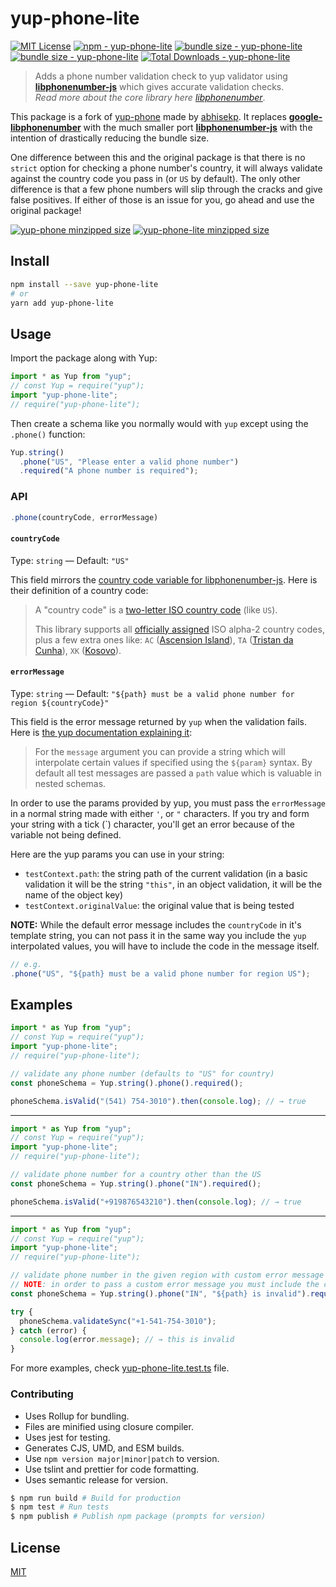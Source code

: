 # yup-phone-lite

[![MIT License](https://badgen.net/github/license/csandman/yup-phone-lite "MIT License")](LICENSE)
[![npm - yup-phone-lite](https://img.shields.io/npm/v/yup-phone-lite "yup-phone-lite npm")](https://www.npmjs.com/package/yup-phone-lite)
[![bundle size - yup-phone-lite](https://badgen.net/bundlephobia/min/yup-phone-lite "yup-phone-lite bundlephobia")](https://bundlephobia.com/result?p=yup-phone-lite)
[![bundle size - yup-phone-lite](https://badgen.net/bundlephobia/minzip/yup-phone-lite "yup-phone-lite bundlephobia")](https://bundlephobia.com/result?p=yup-phone-lite)
[![Total Downloads - yup-phone-lite](https://badgen.net/npm/dt/yup-phone-lite?color=blue "yup-phone-lite npm downloads")](https://bundlephobia.com/result?p=yup-phone-lite)

> Adds a phone number validation check to yup validator using [**libphonenumber-js**](https://www.npmjs.com/package/libphonenumber-js) which gives accurate validation checks.  
> _Read more about the core library here_ [_libphonenumber_](https://github.com/googlei18n/libphonenumber/blob/master/README.md#readme).

This package is a fork of [yup-phone](https://github.com/abhisekp/yup-phone) made by [abhisekp](https://github.com/abhisekp). It replaces [**google-libphonenumber**](https://www.npmjs.com/package/google-libphonenumber) with the much smaller port [**libphonenumber-js**](https://www.npmjs.com/package/libphonenumber-js) with the intention of drastically reducing the bundle size.

One difference between this and the original package is that there is no `strict` option for checking a phone number's country, it will always validate against the country code you pass in (or `US` by default). The only other difference is that a few phone numbers will slip through the cracks and give false positives. If either of those is an issue for you, go ahead and use the original package!

[![yup-phone minzipped size](https://badgen.net/bundlephobia/minzip/yup-phone?label=yup-phone "yup-phone bundlephobia")](https://bundlephobia.com/result?p=yup-phone)
[![yup-phone-lite minzipped size](https://badgen.net/bundlephobia/minzip/yup-phone-lite?label=yup-phone-lite "yup-phone-lite bundlephobia")](https://bundlephobia.com/result?p=yup-phone-lite)

## Install

```sh
npm install --save yup-phone-lite
# or
yarn add yup-phone-lite
```

## Usage

Import the package along with Yup:

```js
import * as Yup from "yup";
// const Yup = require("yup");
import "yup-phone-lite";
// require("yup-phone-lite");
```

Then create a schema like you normally would with `yup` except using the `.phone()` function:

```js
Yup.string()
  .phone("US", "Please enter a valid phone number")
  .required("A phone number is required");
```

### API

```js
.phone(countryCode, errorMessage)
```

#### `countryCode`

Type: `string` — Default: `"US"`

This field mirrors the [country code variable for libphonenumber-js](https://github.com/catamphetamine/libphonenumber-js#country-code). Here is their definition of a country code:

> A "country code" is a [two-letter ISO country code](https://en.wikipedia.org/wiki/ISO_3166-1_alpha-2) (like `US`).
>
> This library supports all [officially assigned](https://en.wikipedia.org/wiki/ISO_3166-1_alpha-2#Officially_assigned_code_elements) ISO alpha-2 country codes, plus a few extra ones like: `AC` ([Ascension Island](https://en.wikipedia.org/wiki/Ascension_Island)), `TA` ([Tristan da Cunha](https://en.wikipedia.org/wiki/Tristan_da_Cunha)), `XK` ([Kosovo](https://en.wikipedia.org/wiki/Kosovo)).

#### `errorMessage`

Type: `string` — Default: `"${path} must be a valid phone number for region ${countryCode}"`

This field is the error message returned by `yup` when the validation fails. Here is [the yup documentation explaining it](https://github.com/jquense/yup#mixedtestname-string-message-string--function-test-function-schema):

> For the `message` argument you can provide a string which will interpolate certain values if specified using the `${param}` syntax. By default all test messages are passed a `path` value which is valuable in nested schemas.

In order to use the params provided by yup, you must pass the `errorMessage` in a normal string made with either `'`, or `"` characters. If you try and form your string with a tick (\`) character, you'll get an error because of the variable not being defined.

Here are the yup params you can use in your string:

- `testContext.path`: the string path of the current validation (in a basic validation it will be the string `"this"`, in an object validation, it will be the name of the object key)
- `testContext.originalValue`: the original value that is being tested

**NOTE:** While the default error message includes the `countryCode` in it's template string, you can not pass it in the same way you include the `yup` interpolated values, you will have to include the code in the message itself.

```js
// e.g.
.phone("US", "${path} must be a valid phone number for region US");
```

## Examples

```js
import * as Yup from "yup";
// const Yup = require("yup");
import "yup-phone-lite";
// require("yup-phone-lite");

// validate any phone number (defaults to "US" for country)
const phoneSchema = Yup.string().phone().required();

phoneSchema.isValid("(541) 754-3010").then(console.log); // → true
```

---

```js
import * as Yup from "yup";
// const Yup = require("yup");
import "yup-phone-lite";
// require("yup-phone-lite");

// validate phone number for a country other than the US
const phoneSchema = Yup.string().phone("IN").required();

phoneSchema.isValid("+919876543210").then(console.log); // → true
```

---

```js
import * as Yup from "yup";
// const Yup = require("yup");
import "yup-phone-lite";
// require("yup-phone-lite");

// validate phone number in the given region with custom error message
// NOTE: in order to pass a custom error message you must include the country code as the first argument, even if using the default "US"
const phoneSchema = Yup.string().phone("IN", "${path} is invalid").required();

try {
  phoneSchema.validateSync("+1-541-754-3010");
} catch (error) {
  console.log(error.message); // → this is invalid
}
```

For more examples, check [yup-phone-lite.test.ts](src/yup-phone-lite.test.ts) file.

### Contributing

- Uses Rollup for bundling.
- Files are minified using closure compiler.
- Uses jest for testing.
- Generates CJS, UMD, and ESM builds.
- Use `npm version major|minor|patch` to version.
- Use tslint and prettier for code formatting.
- Uses semantic release for version.

```sh
$ npm run build # Build for production
$ npm test # Run tests
$ npm publish # Publish npm package (prompts for version)
```

## License

[MIT](LICENSE)
